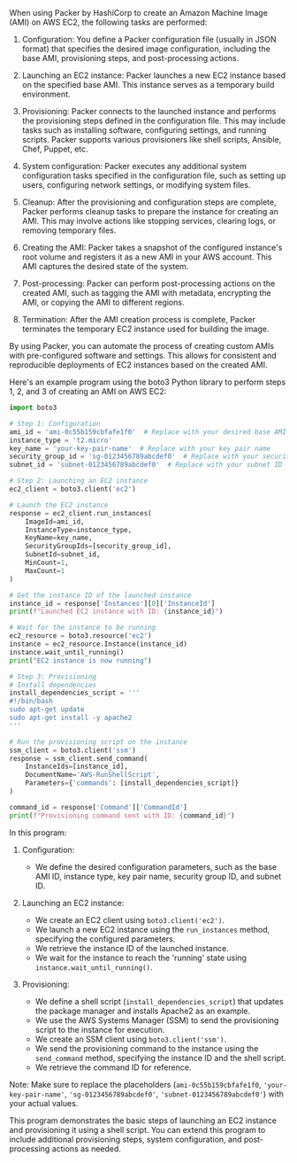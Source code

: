 When using Packer by HashiCorp to create an Amazon Machine Image (AMI) on AWS EC2, the following tasks are performed:

1. Configuration: You define a Packer configuration file (usually in JSON format) that specifies the desired image configuration, including the base AMI, provisioning steps, and post-processing actions.

2. Launching an EC2 instance: Packer launches a new EC2 instance based on the specified base AMI. This instance serves as a temporary build environment.

3. Provisioning: Packer connects to the launched instance and performs the provisioning steps defined in the configuration file. This may include tasks such as installing software, configuring settings, and running scripts. Packer supports various provisioners like shell scripts, Ansible, Chef, Puppet, etc.

4. System configuration: Packer executes any additional system configuration tasks specified in the configuration file, such as setting up users, configuring network settings, or modifying system files.

5. Cleanup: After the provisioning and configuration steps are complete, Packer performs cleanup tasks to prepare the instance for creating an AMI. This may involve actions like stopping services, clearing logs, or removing temporary files.

6. Creating the AMI: Packer takes a snapshot of the configured instance's root volume and registers it as a new AMI in your AWS account. This AMI captures the desired state of the system.

7. Post-processing: Packer can perform post-processing actions on the created AMI, such as tagging the AMI with metadata, encrypting the AMI, or copying the AMI to different regions.

8. Termination: After the AMI creation process is complete, Packer terminates the temporary EC2 instance used for building the image.

By using Packer, you can automate the process of creating custom AMIs with pre-configured software and settings. This allows for consistent and reproducible deployments of EC2 instances based on the created AMI.

Here's an example program using the boto3 Python library to perform steps 1, 2, and 3 of creating an AMI on AWS EC2:

```python
import boto3

# Step 1: Configuration
ami_id = 'ami-0c55b159cbfafe1f0'  # Replace with your desired base AMI ID
instance_type = 't2.micro'
key_name = 'your-key-pair-name'  # Replace with your key pair name
security_group_id = 'sg-0123456789abcdef0'  # Replace with your security group ID
subnet_id = 'subnet-0123456789abcdef0'  # Replace with your subnet ID

# Step 2: Launching an EC2 instance
ec2_client = boto3.client('ec2')

# Launch the EC2 instance
response = ec2_client.run_instances(
    ImageId=ami_id,
    InstanceType=instance_type,
    KeyName=key_name,
    SecurityGroupIds=[security_group_id],
    SubnetId=subnet_id,
    MinCount=1,
    MaxCount=1
)

# Get the instance ID of the launched instance
instance_id = response['Instances'][0]['InstanceId']
print(f"Launched EC2 instance with ID: {instance_id}")

# Wait for the instance to be running
ec2_resource = boto3.resource('ec2')
instance = ec2_resource.Instance(instance_id)
instance.wait_until_running()
print("EC2 instance is now running")

# Step 3: Provisioning
# Install dependencies
install_dependencies_script = '''
#!/bin/bash
sudo apt-get update
sudo apt-get install -y apache2
'''

# Run the provisioning script on the instance
ssm_client = boto3.client('ssm')
response = ssm_client.send_command(
    InstanceIds=[instance_id],
    DocumentName='AWS-RunShellScript',
    Parameters={'commands': [install_dependencies_script]}
)

command_id = response['Command']['CommandId']
print(f"Provisioning command sent with ID: {command_id}")
```

In this program:

1. Configuration:
   - We define the desired configuration parameters, such as the base AMI ID, instance type, key pair name, security group ID, and subnet ID.

2. Launching an EC2 instance:
   - We create an EC2 client using `boto3.client('ec2')`.
   - We launch a new EC2 instance using the `run_instances` method, specifying the configured parameters.
   - We retrieve the instance ID of the launched instance.
   - We wait for the instance to reach the 'running' state using `instance.wait_until_running()`.

3. Provisioning:
   - We define a shell script (`install_dependencies_script`) that updates the package manager and installs Apache2 as an example.
   - We use the AWS Systems Manager (SSM) to send the provisioning script to the instance for execution.
   - We create an SSM client using `boto3.client('ssm')`.
   - We send the provisioning command to the instance using the `send_command` method, specifying the instance ID and the shell script.
   - We retrieve the command ID for reference.

Note: Make sure to replace the placeholders (`ami-0c55b159cbfafe1f0`, `'your-key-pair-name'`, `'sg-0123456789abcdef0'`, `'subnet-0123456789abcdef0'`) with your actual values.

This program demonstrates the basic steps of launching an EC2 instance and provisioning it using a shell script. You can extend this program to include additional provisioning steps, system configuration, and post-processing actions as needed.
